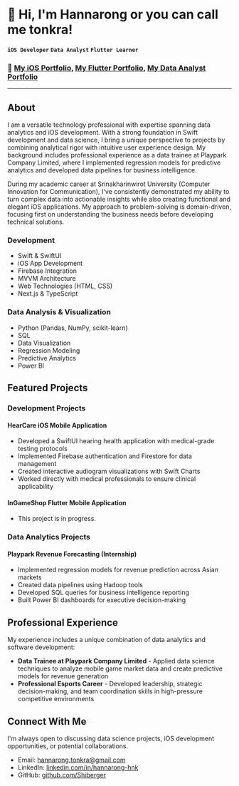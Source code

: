 # 👋 Hi, I'm Hannarong or you can call me tonkra!

**`iOS Developer`** **`Data Analyst`** **`Flutter Learner`**

### 💼 **[My iOS Portfolio](https://github.com/Shiberger/hanna-iOS-Dev-Portfolio)**, **[My Flutter Portfolio](https://github.com/Shiberger/hanna-DataAnalyst-Portfolio)**, **[My Data Analyst Portfolio](https://github.com/Shiberger/hanna-DataAnalyst-Portfolio)**

---

## About
I am a versatile technology professional with expertise spanning data analytics and iOS development. With a strong foundation in Swift development and data science, I bring a unique perspective to projects by combining analytical rigor with intuitive user experience design. My background includes professional experience as a data trainee at Playpark Company Limited, where I implemented regression models for predictive analytics and developed data pipelines for business intelligence.

During my academic career at Srinakharinwirot University (Computer Innovation for Communication), I've consistently demonstrated my ability to turn complex data into actionable insights while also creating functional and elegant iOS applications. My approach to problem-solving is domain-driven, focusing first on understanding the business needs before developing technical solutions.

### Development
- Swift & SwiftUI
- iOS App Development
- Firebase Integration
- MVVM Architecture
- Web Technologies (HTML, CSS)
- Next.js & TypeScript

### Data Analysis & Visualization
- Python (Pandas, NumPy, scikit-learn)
- SQL
- Data Visualization
- Regression Modeling
- Predictive Analytics
- Power BI

## Featured Projects

### Development Projects

#### HearCare iOS Mobile Application
- Developed a SwiftUI hearing health application with medical-grade testing protocols
- Implemented Firebase authentication and Firestore for data management
- Created interactive audiogram visualizations with Swift Charts
- Worked directly with medical professionals to ensure clinical applicability

#### InGameShop Flutter Mobile Application
- This project is in progress.

### Data Analytics Projects

#### Playpark Revenue Forecasting (Internship)
- Implemented regression models for revenue prediction across Asian markets
- Created data pipelines using Hadoop tools
- Developed SQL queries for business intelligence reporting
- Built Power BI dashboards for executive decision-making

## Professional Experience

My experience includes a unique combination of data analytics and software development:

- **Data Trainee at Playpark Company Limited** - Applied data science techniques to analyze mobile game market data and create predictive models for revenue generation
- **Professional Esports Career** - Developed leadership, strategic decision-making, and team coordination skills in high-pressure competitive environments

## Connect With Me

I'm always open to discussing data science projects, iOS development opportunities, or potential collaborations.

- Email: hannarong.tonkra@gmail.com
- LinkedIn: [linkedin.com/in/hannarong-hnk](https://linkedin.com/in/hannarong-hnk)
- GitHub: [github.com/Shiberger](https://github.com/Shiberger)
